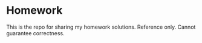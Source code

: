 # Homework
This is the repo for sharing my homework solutions. Reference only. Cannot guarantee correctness.
